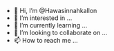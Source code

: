 - 👋 Hi, I’m @Hawasinnahkallon
- 👀 I’m interested in ...
- 🌱 I’m currently learning ...
- 💞️ I’m looking to collaborate on ...
- 📫 How to reach me ...

<!---
Hawasinnahkallon/Hawasinnahkallon is a ✨ special ✨ repository because its `README.md` (this file) appears on your GitHub profile.
You can click the Preview link to take a look at your changes.
--->
